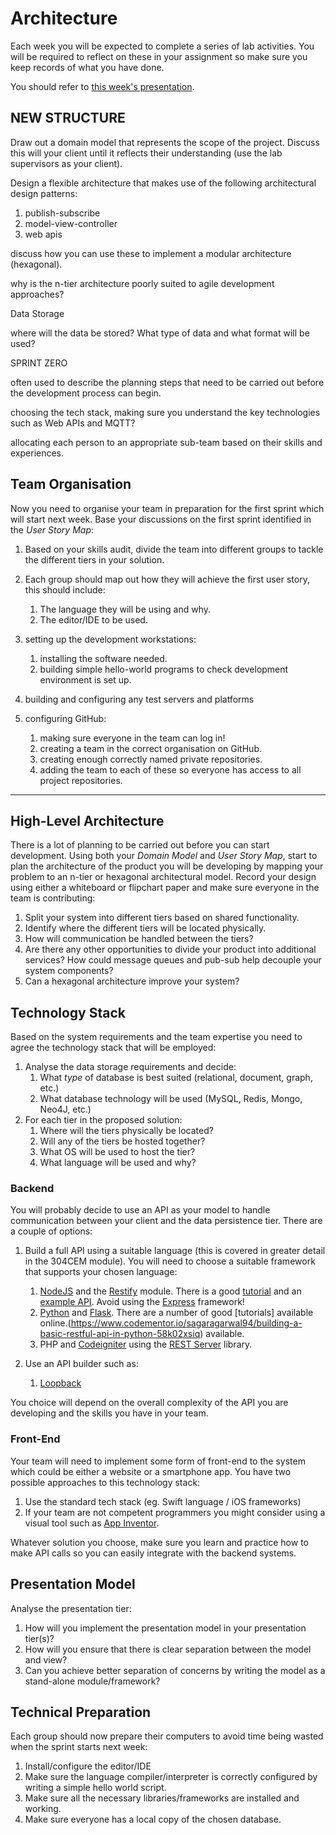 
# Architecture

Each week you will be expected to complete a series of lab activities. You will be required to reflect on these in your assignment so make sure you keep records of what you have done.

You should refer to [this week's presentation](https://drive.google.com/open?id=1GUZTf_4yCVUBWiOS3ACQ8ngkEFak7mZy9lzYwDWePq0).

## NEW STRUCTURE

Draw out a domain model that represents the scope of the project. Discuss this will your client until it reflects their understanding (use the lab supervisors as your client).

Design a flexible architecture that makes use of the following architectural design patterns:

1. publish-subscribe
2. model-view-controller
3. web apis

discuss how you can use these to implement a modular architecture (hexagonal).

why is the n-tier architecture poorly suited to agile development approaches?

Data Storage

where will the data be stored? What type of data and what format will be used?

SPRINT ZERO

often used to describe the planning steps that need to be carried out before the development process can begin.

choosing the tech stack, making sure you understand the key technologies such as Web APIs and MQTT?

allocating each person to an appropriate sub-team based on their skills and experiences.

## Team Organisation

Now you need to organise your team in preparation for the first sprint which will start next week. Base your discussions on the first sprint identified in the _User Story Map_:

1. Based on your skills audit, divide the team into different groups to tackle the different tiers in your solution.
2. Each group should map out how they will achieve the first user story, this should include:
    1. The language they will be using and why.
    2. The editor/IDE to be used.


1. setting up the development workstations:
    1. installing the software needed.
    2. building simple hello-world programs to check development environment is set up.
2. building and configuring any test servers and platforms
3. configuring GitHub:
    1. making sure everyone in the team can log in!
    2. creating a team in the correct organisation on GitHub.
    3. creating enough correctly named private repositories.
    4. adding the team to each of these so everyone has access to all project repositories.
    
----

## High-Level Architecture

There is a lot of planning to be carried out before you can start development. Using both your _Domain Model_ and _User Story Map_, start to plan the architecture of the product you will be developing by mapping your problem to an n-tier or hexagonal architectural model. Record your design using either a whiteboard or flipchart paper and make sure everyone in the team is contributing:

1. Split your system into different tiers based on shared functionality.
2. Identify where the different tiers will be located physically.
3. How will communication be handled between the tiers?
4. Are there any other opportunities to divide your product into additional services? How could message queues and pub-sub help decouple your system components?
5. Can a hexagonal architecture improve your system?

## Technology Stack

Based on the system requirements and the team expertise you need to agree the technology stack that will be employed:

1. Analyse the data storage requirements and decide:
    1. What _type_ of database is best suited (relational, document, graph, etc.)
    2. What database technology will be used (MySQL, Redis, Mongo, Neo4J, etc.)
2. For each tier in the proposed solution:
    1. Where will the tiers physically be located?
    2. Will any of the tiers be hosted together?
    3. What OS will be used to host the tier?
    4. What language will be used and why?

### Backend

You will probably decide to use an API as your model to handle communication between your client and the data persistence tier. There are a couple of options:

1. Build a full API using a suitable language (this is covered in greater detail in the 304CEM module). You will need to choose a suitable framework that supports your chosen language:
    1. [NodeJS](https://nodejs.org/en/) and the [Restify](https://www.npmjs.com/package/restify) module. There is a good [tutorial](https://github.coventry.ac.uk/304CEM-1718SEPJAN/TEACHING-MATERIALS) and an [example API](https://github.coventry.ac.uk/304CEM-1718SEPJAN/bookshop). Avoid using the [Express](https://www.npmjs.com/package/express) framework!
    2. [Python](https://www.python.org/) and [Flask](http://flask.pocoo.org/). There are a number of good [tutorials] available online.(https://www.codementor.io/sagaragarwal94/building-a-basic-restful-api-in-python-58k02xsiq) available.
    2. PHP and [Codeigniter](https://codeigniter.com/) using the [REST Server](https://github.com/chriskacerguis/codeigniter-restserver) library.

2. Use an API builder such as:
    1. [Loopback](https://loopback.io)

You choice will depend on the overall complexity of the API you are developing and the skills you have in your team.

### Front-End

Your team will need to implement some form of front-end to the system which could be either a website or a smartphone app. You have two possible approaches to this technology stack:

1. Use the standard tech stack (eg. Swift language / iOS frameworks)
2. If your team are not competent programmers you might consider using a visual tool such as [App Inventor](http://ai2.appinventor.mit.edu).

Whatever solution you choose, make sure you learn and practice how to make API calls so you can easily integrate with the backend systems.

## Presentation Model

Analyse the presentation tier:

1. How will you implement the presentation model in your presentation tier(s)?
2. How will you ensure that there is clear separation between the model and view?
3. Can you achieve better separation of concerns by writing the model as a stand-alone module/framework?


  
## Technical Preparation

Each group should now prepare their computers to avoid time being wasted when the sprint starts next week:

1. Install/configure the editor/IDE
2. Make sure the language compiler/interpreter is correctly configured by writing a simple hello world script.
3. Make sure all the necessary libraries/frameworks are installed and working.
4. Make sure everyone has a local copy of the chosen database.
